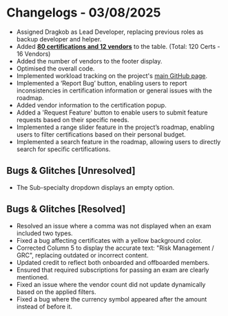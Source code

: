 # Changelogs - 03/08/2025
- Assigned Dragkob as Lead Developer, replacing previous roles as backup developer and helper.
- Added <b><ins>80 certifications and 12 vendors</ins></b> to the table. (Total: 120 Certs - 16 Vendors)
- Added the number of vendors to the footer display.
- Optimised the overall code.
- Implemented workload tracking on the project's [main GitHub page](https://github.com/Dragkob/Security-Certification-Roadmap).
- Implemented a ‘Report Bug’ button, enabling users to report inconsistencies in certification information or general issues with the roadmap.
- Added vendor information to the certification popup.
- Added a 'Request Feature' button to enable users to submit feature requests based on their specific needs.
- Implemented a range slider feature in the project’s roadmap, enabling users to filter certifications based on their personal budget.
- Implemented a search feature in the roadmap, allowing users to directly search for specific certifications.


## Bugs & Glitches [Unresolved]
- The Sub-specialty dropdown displays an empty option.

## Bugs & Glitches [Resolved]
- Resolved an issue where a comma was not displayed when an exam included two types.
- Fixed a bug affecting certificates with a yellow background color.
- Corrected Column 5 to display the accurate text: "Risk Management / GRC", replacing outdated or incorrect content.
- Updated credit to reflect both onboarded and offboarded members.
- Ensured that required subscriptions for passing an exam are clearly mentioned.
- Fixed an issue where the vendor count did not update dynamically based on the applied filters.
- Fixed a bug where the currency symbol appeared after the amount instead of before it.
